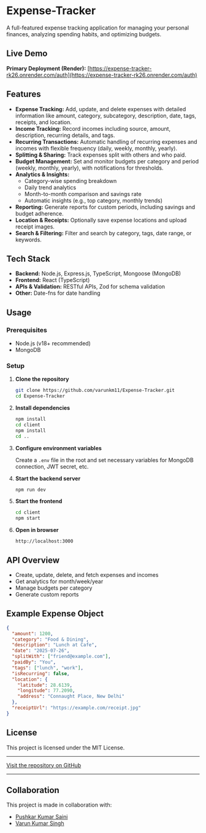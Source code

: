 
# Expense-Tracker

A full-featured expense tracking application for managing your personal finances, analyzing spending habits, and optimizing budgets.


## Live Demo

**Primary Deployment (Render):** [https://expense-tracker-rk26.onrender.com/auth](https://expense-tracker-rk26.onrender.com/auth)

## Features

- **Expense Tracking:** Add, update, and delete expenses with detailed information like amount, category, subcategory, description, date, tags, receipts, and location.
- **Income Tracking:** Record incomes including source, amount, description, recurring details, and tags.
- **Recurring Transactions:** Automatic handling of recurring expenses and incomes with flexible frequency (daily, weekly, monthly, yearly).
- **Splitting & Sharing:** Track expenses split with others and who paid.
- **Budget Management:** Set and monitor budgets per category and period (weekly, monthly, yearly), with notifications for thresholds.
- **Analytics & Insights:**
  - Category-wise spending breakdown
  - Daily trend analytics
  - Month-to-month comparison and savings rate
  - Automatic insights (e.g., top category, monthly trends)
- **Reporting:** Generate reports for custom periods, including savings and budget adherence.
- **Location & Receipts:** Optionally save expense locations and upload receipt images.
- **Search & Filtering:** Filter and search by category, tags, date range, or keywords.

## Tech Stack

- **Backend:** Node.js, Express.js, TypeScript, Mongoose (MongoDB)
- **Frontend:** React (TypeScript)
- **APIs & Validation:** RESTful APIs, Zod for schema validation
- **Other:** Date-fns for date handling

## Usage

### Prerequisites

- Node.js (v18+ recommended)
- MongoDB

### Setup

1. **Clone the repository**
   ```sh
   git clone https://github.com/varunkm11/Expense-Tracker.git
   cd Expense-Tracker
   ```

2. **Install dependencies**
   ```sh
   npm install
   cd client
   npm install
   cd ..
   ```

3. **Configure environment variables**

   Create a `.env` file in the root and set necessary variables for MongoDB connection, JWT secret, etc.

4. **Start the backend server**
   ```sh
   npm run dev
   ```

5. **Start the frontend**
   ```sh
   cd client
   npm start
   ```

6. **Open in browser**
   ```
   http://localhost:3000
   ```

## API Overview

- Create, update, delete, and fetch expenses and incomes
- Get analytics for month/week/year
- Manage budgets per category
- Generate custom reports

## Example Expense Object

```json
{
  "amount": 1200,
  "category": "Food & Dining",
  "description": "Lunch at Cafe",
  "date": "2025-07-26",
  "splitWith": ["friend@example.com"],
  "paidBy": "You",
  "tags": ["lunch", "work"],
  "isRecurring": false,
  "location": {
    "latitude": 28.6139,
    "longitude": 77.2090,
    "address": "Connaught Place, New Delhi"
  },
  "receiptUrl": "https://example.com/receipt.jpg"
}
```

## License

This project is licensed under the MIT License.

---

[Visit the repository on GitHub](https://github.com/varunkm11/Expense-Tracker)

---


## Collaboration

This project is made in collaboration with:

- [Pushkar Kumar Saini](https://github.com/pushkarkumarsaini2006)
- [Varun Kumar Singh](https://github.com/varunkm11)
